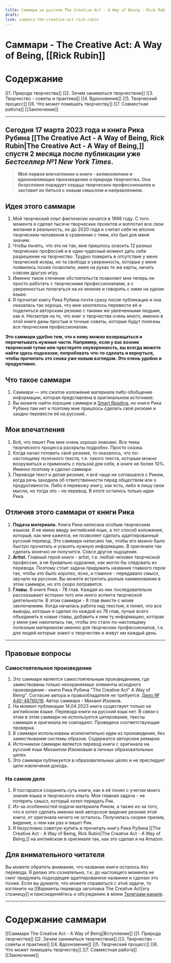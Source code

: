 ```yaml
---
title: Саммари на русском The Creative Act - A Way of Being - Rick Rubin
draft: 
link: summary-the-creative-act-rick-rubin
---
```


# Саммари - The Creative Act: A Way of Being,  [[Rick Rubin]]
# Содержание
[[1. Природа творчества]]
[[2. Зачем заниматься творчеством]]
[[3. Творчество - советы и практики]]
[[4. Вдохновение]]
[[5. Творческий процесс]]
[[6. Что может помешать творчеству]]
[[7. Совместная работа]]
[[Заключение]]

---

## Сегодня 17 марта 2023 года и книга Рика Рубина [[The Creative Act - A Way of Being, Rick Rubin|The Creative Act - A Way of Being,]] спустя 2 месяца после публикации уже **_Бестселлер №1 New York Times_**.  

> **Моё первое впечатление о книге - великолепное и вдохновляющее произведение о природе творчества. Она безусловно порадует сердца творческих профессионалов и заставит их биться с новым смыслом и направлением.**

## Идея этого саммари
1. Мой творческий опыт фактически начался в 1998 году. С того момента я сделал тысячи творческих проектов и воплотил все свои желания в реальность, но до 2020 года я считал себя не вполне творческим человеком в сравнении с теми, кто был для меня значим. 
2. Чтобы понять, что это не так, мне пришлось освоить 12 разных творческих профессий и в один чудесный момент дать себе разрешение на творчество. Трудно поверить в отсутствие у меня творческой искры, но та свобода и уверенность, которые у меня появились позже позволили, имея на руках те же карты, начать совсем другую игру. 
3. Именно такое стечение обстоятельств позволяет мне теперь не просто работать с творческими профессионалами, а с уверенностью полагаться на их мнение и говорить с ними на одном языке.
4. Я прочитал книгу Рика Рубина почти сразу после публикации и она оказалась так хороша, что мне захотелось перевести её и поделиться авторским резюме с такими же увлеченными людьми, как я. Несмотря на то, что книг о творчестве очень много, именно в этой книге даны простые и точные советы, которые будут полезны все творческим профессионалам. 

**Это саммари удобно тем, что к нему можно возвращаться и перечитывать нужные части.  Например, если у вас возник творческий тупик или чувствуете неуверенность, вы всегда можете найти здесь подсказки, попробовать что-то сделать и вернуться, чтобы прочитать это снова уже новым взглядом. Это очень удобно и продуктивно.**

## Что такое саммари
1. Саммари — это сжатое изложение материала либо обобщение информации, которая представлена в оригинальном источнике.
2. Вы можете найти хорошие саммари в [Smart Reading](https://smartreading.ru/), но книги Рика Рубина там нет и поэтому мне пришлось сделать своё резюме и заодно перевести её на русский..

## Мои впечатления
1. Всё, что пишет Рик мне очень хорошо знакомо. Все темы творческого процесса раскрыты подробно. Просто сказка.
2. Когда начал готовить своё резюме, то оказалось, что по-настоящему полезного текста, т.е. такого текста, которым можно вооружиться и применить с пользой для себя, в книге не более 10%. Именно поэтому я сделал саммари.
3. Переводя текст и делая резюме, я всё чаще не соглашался с Риком, когда речь заходила об ответственности перед обществом или  о продуктивности. Либо я перевожу книгу, как есть, либо я пишу свои мысли, но тогда это - не перевод. В итоге остались только идеи Рика.

## Отличия этого саммари от книги Рика
1. **Подача материала.** Книга Рика написана особым творческим языком. Я не имею ввиду английский язык, а тот способ изложения, который, как мне кажется, не позволяет сделать адаптированный русский перевод. Это саммари написано так, чтобы его можно было быстро прочитать и усвоить нужную информацию. В оригинале так сделать конечно не получится. Совсе другое ощущение.
2. **Artist.** Главный герой книги - artist, т.е. любой человек творческой профессии, а не буквально художник, как могло бы следовать из перевода. Поэтому стоит задача придумать название главного героя так, чтобы это было коротко, ясно, и главное - передавало смысл, звучало на русском. Вы можете встретить разные наименования в этом саммари, но это скоро поправится.
3. **Главы.** В книге Рика - 78 глав. Каждая из них последовательно рассказывает историю того или иного аспекта творческой деятельности. В этом саммари - 8 глав вместе с моим заключением. Когда началась работа над текстом, я понял, что все выводы, которые я сделал по каждой из 78 глав, лучше всего объединить в новые главы, добавить к ним ту информацию, которая у меня уже накопилась так, чтобы это стало по-настоящему полезным материалом именно для творческих профессионалов, т.е. для людей которые знают о творчестве и живут им каждый день.

---
## Правовые вопросы
### Самостоятельное произведение
1. Это саммари является самостоятельным произведением, где заимствованы только неохраняемые элементы исходного произведения - книги Рика Рубина "The Creative Act" A Way of Being". Cогласие автора и правообладателя не требуется. [Дело № А40-48760/16](https://kad.arbitr.ru/Card/1eeffd96-d1ad-4c21-b939-689936e4c29f). Автор саммари - Михаил Изюмов.
2. На момент публикации 14.04.2023 книга существует только на английском языке. Перевода книги на русский язык нет. В связи с этим в этом саммари не используется цитирование, тексты саммари и оригинала не совпадают. Проведена соответствующая проверка.
3. В саммари использованы исключительно идеи из произведения, без заимствования системы образов. Содержатся авторские ремарки.
4. Источником саммари является перевод книги с оригинала на русский язык Михаилом Изюмовым в личных образовательных целях.
5. Это саммари публикуется в образовательных целях и не преследует цели извлечения дохода.

### На самом деле
1. Я постарался сохранить суть книги, как я её понял с учетом моего знания языка и творческого опыта. Моя главная задача - не потерять смысл, который хотел передать Рик.
2. Из-за особенностей подачи материала Риком, а также из-за того, что я хотел сделать именно моё авторское видение резюме этой книги, от оригинала ничего не осталось. Получилась скорее призма, видение, о чем как раз и пишет Рик. 
3. Я безусловно советую купить и прочитать книгу Рика Рубина [[The Creative Act - A Way of Being, Rick Rubin|The Creative Act - A Way of Being,]] на английском в оригинале так, как это сделал я на Amazon.

## Для внимательного читателя

Вы можете обратить внимание, что название книги осталось без перевода. Я делаю это сознательно, т.к. до настоящего момента не смог придумать подходящее адаптированное название и сделаю это позже. Если вы думаете, что можете справиться с этой задаче, то взгляните на [[Варианты перевода заголовка The Creative Act|эту страницу]] и присоединяйтесь к обсуждению в моем [Телеграм-канале](https://t.me/izumov).

---
# Содержание саммари
[[Саммари The Creative Act - A Way of Being|Вступление]]
[[1. Природа творчества]]
[[2. Зачем заниматься творчеством]]
[[3. Творчество - советы и практики]]
[[4. Вдохновение]]
[[5. Творческий процесс]]
[[6. Что может помешать творчеству]]
[[7. Совместная работа]]
[[Заключение]]